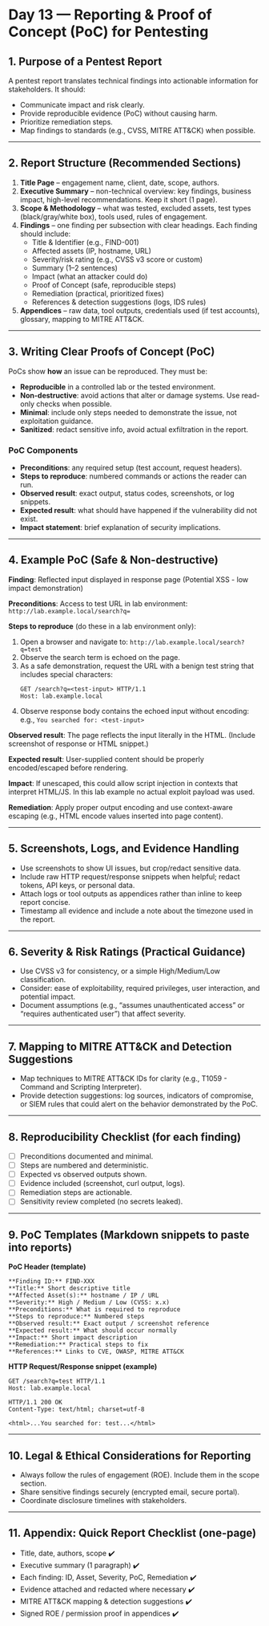 # Day 13 — Reporting & Proof of Concept (PoC) for Pentesting

## 1. Purpose of a Pentest Report
A pentest report translates technical findings into actionable information for stakeholders. It should:
- Communicate impact and risk clearly.
- Provide reproducible evidence (PoC) without causing harm.
- Prioritize remediation steps.
- Map findings to standards (e.g., CVSS, MITRE ATT&CK) when possible.

---

## 2. Report Structure (Recommended Sections)
1. **Title Page** – engagement name, client, date, scope, authors.  
2. **Executive Summary** – non-technical overview: key findings, business impact, high-level recommendations. Keep it short (1 page).  
3. **Scope & Methodology** – what was tested, excluded assets, test types (black/gray/white box), tools used, rules of engagement.  
4. **Findings** – one finding per subsection with clear headings. Each finding should include:  
   - Title & Identifier (e.g., FIND-001)  
   - Affected assets (IP, hostname, URL)  
   - Severity/risk rating (e.g., CVSS v3 score or custom)  
   - Summary (1–2 sentences)  
   - Impact (what an attacker could do)  
   - Proof of Concept (safe, reproducible steps)  
   - Remediation (practical, prioritized fixes)  
   - References & detection suggestions (logs, IDS rules)  
5. **Appendices** – raw data, tool outputs, credentials used (if test accounts), glossary, mapping to MITRE ATT&CK.

---

## 3. Writing Clear Proofs of Concept (PoC)
PoCs show **how** an issue can be reproduced. They must be:
- **Reproducible** in a controlled lab or the tested environment.  
- **Non-destructive**: avoid actions that alter or damage systems. Use read-only checks when possible.  
- **Minimal**: include only steps needed to demonstrate the issue, not exploitation guidance.
- **Sanitized**: redact sensitive info, avoid actual exfiltration in the report.

### PoC Components
- **Preconditions**: any required setup (test account, request headers).  
- **Steps to reproduce**: numbered commands or actions the reader can run.  
- **Observed result**: exact output, status codes, screenshots, or log snippets.  
- **Expected result**: what should have happened if the vulnerability did not exist.  
- **Impact statement**: brief explanation of security implications.

---

## 4. Example PoC (Safe & Non-destructive)

**Finding**: Reflected input displayed in response page (Potential XSS - low impact demonstration)

**Preconditions**: Access to test URL in lab environment: `http://lab.example.local/search?q=`

**Steps to reproduce** (do these in a lab environment only):
1. Open a browser and navigate to: `http://lab.example.local/search?q=test`  
2. Observe the search term is echoed on the page.  
3. As a safe demonstration, request the URL with a benign test string that includes special characters:  
   ```
   GET /search?q=<test-input> HTTP/1.1
   Host: lab.example.local
   ```
4. Observe response body contains the echoed input without encoding: e.g., `You searched for: <test-input>`

**Observed result**: The page reflects the input literally in the HTML. (Include screenshot of response or HTML snippet.)

**Expected result**: User-supplied content should be properly encoded/escaped before rendering.

**Impact**: If unescaped, this could allow script injection in contexts that interpret HTML/JS. In this lab example no actual exploit payload was used.

**Remediation**: Apply proper output encoding and use context-aware escaping (e.g., HTML encode values inserted into page content).

---

## 5. Screenshots, Logs, and Evidence Handling
- Use screenshots to show UI issues, but crop/redact sensitive data.  
- Include raw HTTP request/response snippets when helpful; redact tokens, API keys, or personal data.  
- Attach logs or tool outputs as appendices rather than inline to keep report concise.  
- Timestamp all evidence and include a note about the timezone used in the report.

---

## 6. Severity & Risk Ratings (Practical Guidance)
- Use CVSS v3 for consistency, or a simple High/Medium/Low classification.  
- Consider: ease of exploitability, required privileges, user interaction, and potential impact.  
- Document assumptions (e.g., “assumes unauthenticated access” or “requires authenticated user”) that affect severity.

---

## 7. Mapping to MITRE ATT&CK and Detection Suggestions
- Map techniques to MITRE ATT&CK IDs for clarity (e.g., T1059 - Command and Scripting Interpreter).  
- Provide detection suggestions: log sources, indicators of compromise, or SIEM rules that could alert on the behavior demonstrated by the PoC.

---

## 8. Reproducibility Checklist (for each finding)
- [ ] Preconditions documented and minimal.  
- [ ] Steps are numbered and deterministic.  
- [ ] Expected vs observed outputs shown.  
- [ ] Evidence included (screenshot, curl output, logs).  
- [ ] Remediation steps are actionable.  
- [ ] Sensitivity review completed (no secrets leaked).

---

## 9. PoC Templates (Markdown snippets to paste into reports)

**PoC Header (template)**
```
**Finding ID:** FIND-XXX
**Title:** Short descriptive title
**Affected Asset(s):** hostname / IP / URL
**Severity:** High / Medium / Low (CVSS: x.x)
**Preconditions:** What is required to reproduce
**Steps to reproduce:** Numbered steps
**Observed result:** Exact output / screenshot reference
**Expected result:** What should occur normally
**Impact:** Short impact description
**Remediation:** Practical steps to fix
**References:** Links to CVE, OWASP, MITRE ATT&CK
```

**HTTP Request/Response snippet (example)**
```
GET /search?q=test HTTP/1.1
Host: lab.example.local

HTTP/1.1 200 OK
Content-Type: text/html; charset=utf-8

<html>...You searched for: test...</html>
```

---

## 10. Legal & Ethical Considerations for Reporting
- Always follow the rules of engagement (ROE). Include them in the scope section.  
- Share sensitive findings securely (encrypted email, secure portal).  
- Coordinate disclosure timelines with stakeholders.

---

## 11. Appendix: Quick Report Checklist (one-page)
- Title, date, authors, scope ✔️  
- Executive summary (1 paragraph) ✔️  
- Each finding: ID, Asset, Severity, PoC, Remediation ✔️  
- Evidence attached and redacted where necessary ✔️  
- MITRE ATT&CK mapping & detection suggestions ✔️  
- Signed ROE / permission proof in appendices ✔️

